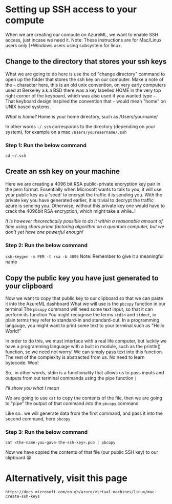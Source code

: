 # Setting up SSH access to your compute

When we are creating our compute on AzureML, we want to enable SSH access, just incase we need it.
Note: These instructions are for Mac/Linux users only (+Windows users using subsystem for linux.

## Change to the directory that stores your ssh keys

What we are going to do here is use the cd "change directory" command to open up the folder that stores the ssh key on our computer.
Make a note of the `~` character here, this is an old unix convention, on very early computers used at Berkeley a.k.a BSD there was a key labelled HOME in the very top right corner of the keyboard, which was also used if you wanted type `~`. That keyboard design inspired the convention that `~` would mean "home" on UNIX based systems. 

_What is home?_
Home is your home directory, such as /Users/yourname/

In other words `~/.ssh` corresponds to the directory (depending on your system), for example on a mac `/Users/yourusername/.ssh`


### Step 1: Run the below command
`cd ~/.ssh`

## Create an ssh key on your machine

Here we are creating a 4096 bit RSA public-private encryption key pair in the pem format.
Essentially when Microsoft wants to talk to you, it will use your public key as a 'seed' to encrypt the traffic it is sending you. With the private key you have generated earlier, it is trivial to decrypt the traffic azure is sending you. Otherwise, without this private key one would have to crack the 4096bit RSA encryption, which might take a while..!

_It is however theorectically possible to do it within a reasonable amount of time using shors prime factoring algorithm on a quantum computer, but we don't yet have one powerful enough!_

### Step 2: Run the below command

`ssh-keygen -m PEM -t rsa -b 4096` Note: Remember to give it a meaningful name

## Copy the public key you have just generated to your clipboard


Now we want to copy that public key to our clipboard so that we can paste it into the AzureML dashboard
What we will use is the `pbcopy` function in our terminal
The `pbcopy` command will need some text input, so that it can perform its function
You might recognise the terms `stdin` and `stdout`, in plain terms they refer to standard-in and standard-out.
In a programming langauge, you might want to print some text to your terminal such as "Hello World!"

In order to do this, we must interface with a real life computer, but luckily we have a programming language with a built in module, such as the println() function, so we need not worry! We can simply pass text into this function. The rest of the complexity is abstracted from us. No need to learn bytecode. Woo!

So.. in other words, stdin is a functionality that allows us to pass inputs and outputs from out terminal commands using the pipe function `|`

_I'll show you what I mean_

We are going to use `cat` to copy the contents of the file, then we are going to "pipe" the output of that command _into_ the `pbcopy` command

Like so.. we will generate data from the first command, and pass it into the second command, here `pbcopy`

### Step 3: Run the below command
`cat <the-name-you-gave-the-ssh-key>.pub | pbcopy`

Now we have copied the contents of that file (our public SSH key) to our clipboard :grin:

# Alternatively, visit this page 

`https://docs.microsoft.com/en-gb/azure/virtual-machines/linux/mac-create-ssh-keys`
